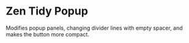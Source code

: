 # Zen Tidy Popup
Modifies popup panels, changing divider lines with empty spacer, and makes the button more compact.
